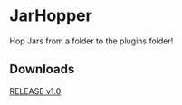 # JarHopper
Hop Jars from a folder to the plugins folder!

## Downloads
[RELEASE v1.0](https://github.com/danielmills/JarHopper/blob/master/build/latest/release/JarHopper.jar?raw=true)
